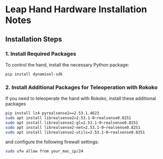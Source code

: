 # Leap Hand Hardware Installation Notes

## Installation Steps

### 1. Install Required Packages
To control the hand, install the necessary Python package:
```bash
pip install dynamixel-sdk
```

### 2. Install Additional Packages for Teleoperation with Rokoko
If you need to teleoperate the hand with Rokoko, install these additional packages
```bash
pip install lz4 pyrealsense2==2.53.1.4623
sudo apt install librealsense2=2.53.1-0~realsense0.8251
sudo apt install librealsense2-gl=2.53.1-0~realsense0.8251
sudo apt install librealsense2-net=2.53.1-0~realsense0.8251
sudo apt install librealsense2-utils=2.53.1-0~realsense0.8251
```
and configure the following firewall settings:
```bash
sudo ufw allow from your_mac_ip/24
```
